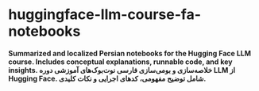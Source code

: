 # huggingface-llm-course-fa-notebooks
**Summarized and localized Persian notebooks for the Hugging Face LLM course. Includes conceptual explanations, runnable code, and key insights.  خلاصه‌سازی و بومی‌سازی فارسی نوت‌بوک‌های آموزشی دوره LLM از Hugging Face. شامل توضیح مفهومی، کدهای اجرایی و نکات کلیدی.**
